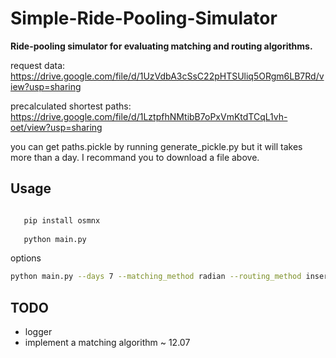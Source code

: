# Simple-Ride-Pooling-Simulator

<b>Ride-pooling simulator for evaluating matching and routing
algorithms.</b>



request data:
https://drive.google.com/file/d/1UzVdbA3cSsC22pHTSUliq5ORgm6LB7Rd/view?usp=sharing

precalculated shortest paths:
https://drive.google.com/file/d/1LztpfhNMtibB7oPxVmKtdTCqL1vh-oet/view?usp=sharing

you can get paths.pickle by running generate_pickle.py but it will takes more than a day. I recommand you to download a file above.

## Usage

 ```bash
 
    pip install osmnx
    
    python main.py

 ```
 
 options
 
 ```bash
 python main.py --days 7 --matching_method radian --routing_method insertion --vehicles 1000
 ```
## TODO

- logger
- implement a matching algorithm ~ 12.07

